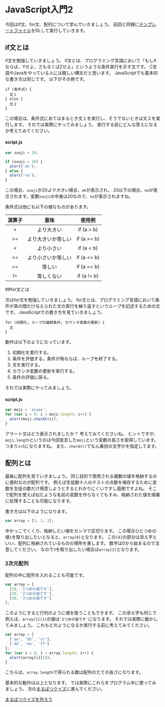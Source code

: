 # JavaScript入門2

今回はif文、for文、配列について学んでいきましょう。
前回と同様に[テンプレートファイル](./js_template.zip?raw=true)をDLして実行していきます。

## if文とは

if文を勉強していきましょう。
if文とは、プログラミング言語において「もしXならば、Yせよ、さもなくばZせよ」というような条件実行を示す文です。
C言語やJavaをやっている人には親しい構文だと思います。
JavaScriptでも基本的な書き方は同じです。
以下がその例です。

```
if (条件式) {
  文１
} else {
  文２
}
```

この場合は、条件式にあてはまるとき文１を実行し、そうでないときは文２を実行します。
それでは実際にやってみましょう。
実行する前にどんな答えになるか考えてみてください。

#### script.js

```javascript
var suuji = 20;

if (suuji > 20) {
  alert('ok');
} else {
  alert('no');
}
```

この場合、`suuji`が20*より大きい*場合、`ok`が表示され、
20以下の場合、`no`が表示されます。変数`suuji`の中身は20なので、`no`が表示されますね。

条件式は他にも以下の様なものがあります。

| 演算子 |        意味        |    使用例   |
|:------:|:------------------:|:-----------:|
|    >   |     より大きい     |  if (a > b) |
|   >=   | より大きいか等しい | if (a >= b) |
|    <   |     より小さい     |  if (a < b) |
|   <=   | より小さいか等しい | if (a <= b) |
|   ==   |       等しい       | if (a == b) |
|   !=   |     等しくない     | if (a != b) |

##for文とは

次はfor文を勉強していきましょう。
for文とは、プログラミング言語において条件が真の間だけ与えられた文の実行を繰り返すというループを記述するための文です。
JavaScriptでの書き方を見ていきましょう。

```
for (初期化; ループの継続条件; カウンタ変数の更新) {
  文
}
```

動作は以下のようになっています。

1. 初期化を実行する。
1. 条件を評価する。条件が偽ならば、ループを終了する。
1. 文を実行する。
1. カウンタ変数の更新を実行する。
1. 条件の評価に戻る。

それでは実際にやってみましょう。

#### script.js

```javascript
var moji = 'aiueo';
for (var i = 0; i < moji.length; i++) {
  alert(moji.charAt(i));
}
```

アラート文はどう表示されましたか？
考えてみてくださいね。
ヒントですが、`moji.length`というのは今回宣言した`moji`という変数の長さを取得しています。
つまり`i<5`になりますね。
また、`charAt()`でなん番目の文字かを指定してます。

## 配列とは

最後に配列を見ていきましょう。
同じ目的で使用される複数の値を格納するのに便利なのが配列です。
例えば生徒数十人のテストの点数を保存するために変数を生徒の数だけ用意しようとするとわかりにくいですし面倒ですよね。
そこで配列を使えば似たような名前の変数を作らなくてもすみ、格納された値を順番に処理することも可能になります。

書き方は以下のようになります。

```javascript
var array = [1, 2, 3];
```

中かっこでくくり、格納したい値をカンマで区切ります。
この場合ひとつめの値`1`を取り出したいとなると、`array[0]`となります。
この`[0]`の部分は添え字といい、配列に格納されているものの場所を表します。
数字は0から始まるので注意してください。
なので`3`を取り出したい場合は`array[2]`となります。

### 2次元配列

配列の中に配列を入れることも可能です。

```javascript
var array = [
  [10, '1つめの値です'],
  [20, '2つめの値です'],
  [30, '3つめの値です']
];
```

このようにすると行列のように値を扱うこともできます。
この添え字も同じで例えば、`array[1][1]`の値は`'2つめの値です'`になります。
それでは実際に動かしてみましょう。
これもどのようになるか実行する前に考えてみてください。

```javascript
var array = [
  ['aa', 'bb', 'cc'],
  ['dd', 'ee', 'ff']
];
for (var i = 0; i < array.length; i++) {
  alert(array[i][2]);
}
```

こちらは、`array.length`で得られる数は配列のたての長さになります。


基本的な動作は以上となります。
では実際にこれらをプログラム中に使ってみましょう。
次の[まるばつクイズ](./marubatsu.md)に進んでください。

<a href="/dit-rohm/textbook/blob/master/spring/06/marubatsu.md">まるばつクイズを作ろう</a>
